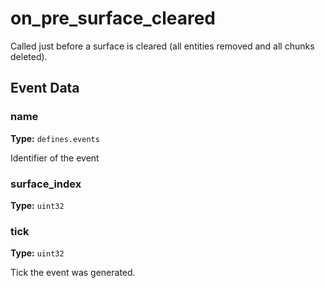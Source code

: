 # on_pre_surface_cleared

Called just before a surface is cleared (all entities removed and all chunks deleted).

## Event Data

### name

**Type:** `defines.events`

Identifier of the event

### surface_index

**Type:** `uint32`

### tick

**Type:** `uint32`

Tick the event was generated.

